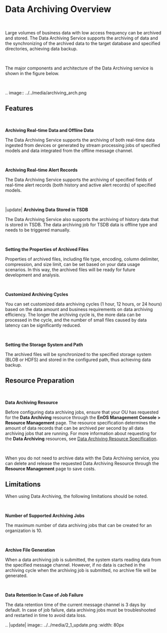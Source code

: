 # Data Archiving Overview

<br />

Large volumes of business data with low access frequency can be archived and stored. The Data Archiving Service supports the archiving of data and the synchronizing of the archived data to the target database and specified directories, achieving data backup.

<br />

The major components and architecture of the Data Archiving service is shown in the figure below.

<br />

.. image:: ../../media/archiving_arch.png


## Features

<br />

**Archiving Real-time Data and Offline Data**

The Data Archiving Service supports the archiving of both real-time data ingested from devices or generated by stream processing jobs of specified models and data integrated from the offline message channel.

<br />

**Archiving Real-time Alert Records**

The Data Archiving Service supports the archiving of specified fields of real-time alert records (both history and active alert records) of specified models.  

<br />

|update| **Archiving Data Stored in TSDB**

The Data Archiving Service also supports the archiving of history data that is stored in TSDB. The data archiving job for TSDB data is offline type and needs to be triggered manually.

<br />

**Setting the Properties of Archived Files**

Properties of archived files, including file type, encoding, column delimiter, compression, and size limit, can be set based on your data usage scenarios. In this way, the archived files will be ready for future development and analysis.

<br />

**Customized Archiving Cycles**

You can set customized data archiving cycles (1 hour, 12 hours, or 24 hours) based on the data amount and business requirements on data archiving efficiency. The longer the archiving cycle is, the more data can be processed in the cycle, and the number of small files caused by data latency can be significantly reduced.

<br />

**Setting the Storage System and Path**

The archived files will be synchronized to the specified storage system (BLOB or HDFS) and stored in the configured path, thus achieving data backup.


## Resource Preparation

<br />

**Data Archiving Resource**

Before configuring data archiving jobs, ensure that your OU has requested for the **Data Archiving** resource through the **EnOS Management Console > Resource Management** page. The resource specification determines the amount of data records that can be archived per second by all data archiving jobs that are running. For more information about requesting for the **Data Archiving** resources, see [Data Archiving Resource Specification](/docs/enos/en/dev/resourcemanagement/reference/data_archiving_resource.html).

<br />

When you do not need to archive data with the Data Archiving service, you can delete and release the requested Data Archiving Resource through the **Resource Management** page to save costs.

## Limitations

When using Data Archiving, the following limitations should be noted.

<br />

**Number of Supported Archiving Jobs**

The maximum number of data archiving jobs that can be created for an organization is 10.

<br />

**Archive File Generation**

When a data archiving job is submitted, the system starts reading data from the specified message channel. However, if no data is cached in the archiving cycle when the archiving job is submitted, no archive file will be generated.

<br />

**Data Retention In Case of Job Failure**

The data retention time of the current message channel is 3 days by default. In case of job failure, data archiving jobs must be troubleshooted and restarted in time to avoid data loss.


.. |update| image:: ../../media/2_1_update.png
   :width: 80px

<!--end-->   

